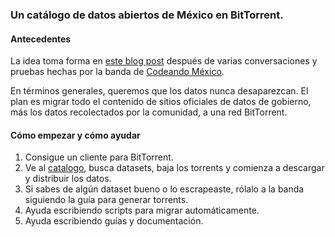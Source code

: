 ### Un catálogo de datos abiertos de México en BitTorrent.

#### Antecedentes

La idea toma forma en [este blog post](http://rodowi.github.io/refactor/articulo/2016/09/09/datos-en-torrent.html) después de varias conversaciones y pruebas hechas por la banda de [Codeando México](https://codeandomexico.org).

En términos generales, queremos que los datos nunca desaparezcan. El plan es migrar todo el contenido de sitios oficiales de datos de gobierno, más los datos recolectados por la comunidad, a una red BitTorrent.

#### Cómo empezar y cómo ayudar

1. Consigue un cliente para BitTorrent.
2. Ve al [catalogo](https://github.com/rodowi/archivo-de-datos/blob/master/catalogo.csv), busca datasets, baja los torrents y comienza a descargar y distribuir los datos.
3. Si sabes de algún dataset bueno o lo escrapeaste, rólalo a la banda siguiendo la guía para generar torrents.
4. Ayuda escribiendo scripts para migrar automáticamente.
5. Ayuda escribiendo guías y documentación.
